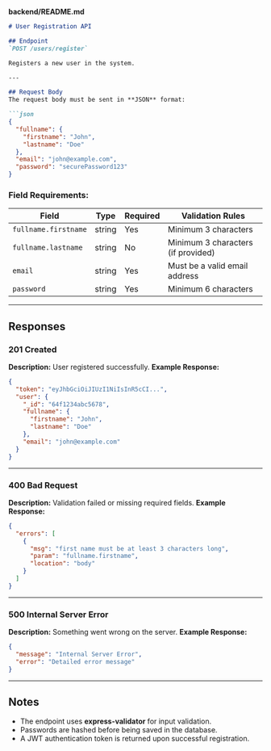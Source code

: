 **backend/README.md**

````markdown
# User Registration API

## Endpoint
`POST /users/register`

Registers a new user in the system.

---

## Request Body
The request body must be sent in **JSON** format:

```json
{
  "fullname": {
    "firstname": "John",
    "lastname": "Doe"
  },
  "email": "john@example.com",
  "password": "securePassword123"
}
````

### Field Requirements:

| Field                | Type   | Required | Validation Rules                   |
| -------------------- | ------ | -------- | ---------------------------------- |
| `fullname.firstname` | string | Yes      | Minimum 3 characters               |
| `fullname.lastname`  | string | No       | Minimum 3 characters (if provided) |
| `email`              | string | Yes      | Must be a valid email address      |
| `password`           | string | Yes      | Minimum 6 characters               |

---

## Responses

### **201 Created**

**Description:** User registered successfully.
**Example Response:**

```json
{
  "token": "eyJhbGciOiJIUzI1NiIsInR5cCI...",
  "user": {
    "_id": "64f1234abc5678",
    "fullname": {
      "firstname": "John",
      "lastname": "Doe"
    },
    "email": "john@example.com"
  }
}
```

---

### **400 Bad Request**

**Description:** Validation failed or missing required fields.
**Example Response:**

```json
{
  "errors": [
    {
      "msg": "first name must be at least 3 characters long",
      "param": "fullname.firstname",
      "location": "body"
    }
  ]
}
```

---

### **500 Internal Server Error**

**Description:** Something went wrong on the server.
**Example Response:**

```json
{
  "message": "Internal Server Error",
  "error": "Detailed error message"
}
```

---

## Notes

* The endpoint uses **express-validator** for input validation.
* Passwords are hashed before being saved in the database.
* A JWT authentication token is returned upon successful registration.

```

